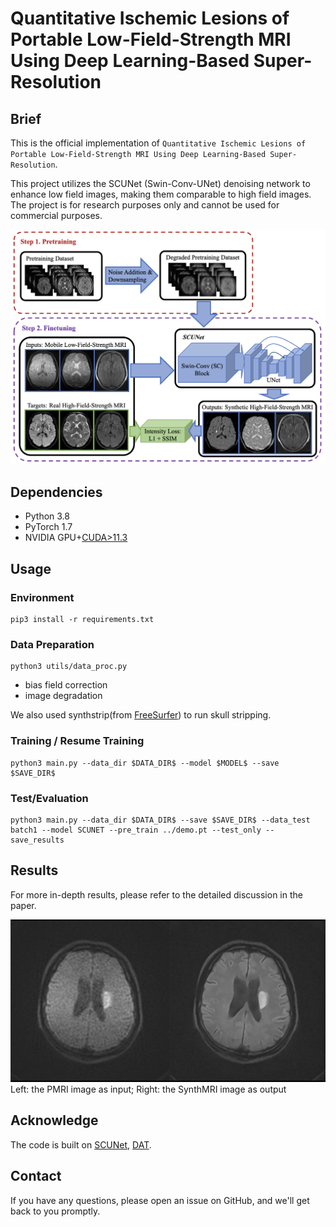 # Quantitative Ischemic Lesions of Portable Low-Field-Strength MRI Using Deep Learning-Based Super-Resolution

## Brief
This is the official implementation of `Quantitative Ischemic Lesions of Portable Low-Field-Strength MRI Using Deep Learning-Based Super-Resolution`. 

This project utilizes the SCUNet (Swin-Conv-UNet) denoising network to enhance low field images, making them comparable to high field images. The project is for research purposes only and cannot be used for commercial purposes.

<img src="figs/Fig1.png" width="900px"/>

## Dependencies
- Python 3.8
- PyTorch 1.7
- NVIDIA GPU+[CUDA>11.3](https://developer.nvidia.com/cuda-downloads)

## Usage 
### Environment
```
pip3 install -r requirements.txt
```

### Data Preparation
```
python3 utils/data_proc.py
```
- bias field correction
- image degradation 

We also used synthstrip(from [FreeSurfer](https://surfer.nmr.mgh.harvard.edu/docs/synthstrip/)) to run skull stripping.

### Training / Resume Training
```
python3 main.py --data_dir $DATA_DIR$ --model $MODEL$ --save $SAVE_DIR$
```
### Test/Evaluation
```
python3 main.py --data_dir $DATA_DIR$ --save $SAVE_DIR$ --data_test batch1 --model SCUNET --pre_train ../demo.pt --test_only --save_results
```

## Results
For more in-depth results, please refer to the detailed discussion in the paper.

<img src="figs/Fig2.png" width="900px"/>
Left: the PMRI image as input; Right: the SynthMRI image as output

## Acknowledge
The code is built on [SCUNet](https://github.com/cszn/SCUNet), [DAT](https://github.com/zhengchen1999/DAT/tree/main?tab=readme-ov-file).

## Contact
If you have any questions, please open an issue on GitHub, and we'll get back to you promptly.
